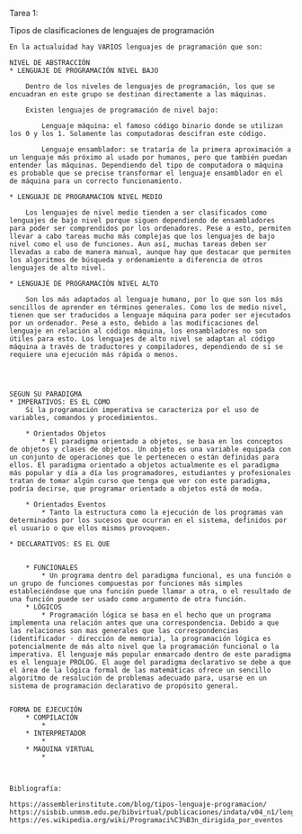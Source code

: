 Tarea 1:

Tipos de clasificaciones de lenguajes de programación

    En la actualuidad hay VARIOS lenguajes de pragramación que son:

    NIVEL DE ABSTRACCIÓN
    * LENGUAJE DE PROGRAMACIÓN NIVEL BAJO

        Dentro de los niveles de lenguajes de programación, los que se encuadran en este grupo se destinan directamente a las máquinas. 

        Existen lenguajes de programación de nivel bajo:

            Lenguaje máquina: el famoso código binario donde se utilizan los 0 y los 1. Solamente las computadoras descifran este código.

            Lenguaje ensamblador: se trataría de la primera aproximación a un lenguaje más próximo al usado por humanos, pero que también puedan entender las máquinas. Dependiendo del tipo de computadora o máquina es probable que se precise transformar el lenguaje ensamblador en el de máquina para un correcto funcionamiento.

    * LENGUAJE DE PROGRAMACION NIVEL MEDIO

        Los lenguajes de nivel medio tienden a ser clasificados como lenguajes de bajo nivel porque siguen dependiendo de ensambladores para poder ser comprendidos por los ordenadores. Pese a esto, permiten llevar a cabo tareas mucho más complejas que los lenguajes de bajo nivel como el uso de funciones. Aun así, muchas tareas deben ser llevadas a cabo de manera manual, aunque hay que destacar que permiten los algoritmos de búsqueda y ordenamiento a diferencia de otros lenguajes de alto nivel. 

    * LENGUAJE DE PROGRAMACIÓN NIVEL ALTO
    
        Son los más adaptados al lenguaje humano, por lo que son los más sencillos de aprender en términos generales. Como los de medio nivel, tienen que ser traducidos a lenguaje máquina para poder ser ejecutados por un ordenador. Pese a esto, debido a las modificaciones del lenguaje en relación al código máquina, los ensambladores no son útiles para esto. Los lenguajes de alto nivel se adaptan al código máquina a través de traductores y compiladores, dependiendo de si se requiere una ejecución más rápida o menos. 

        

      
    SEGUN SU PARADIGMA
    * IMPERATIVOS: ES EL COMO
        Si la programación imperativa se caracteriza por el uso de variables, comandos y procedimientos.

        * Orientados Objetos
            * El paradigma orientado a objetos, se basa en los conceptos de objetos y clases de objetos. Un objeto es una variable equipada con un conjunto de operaciones que le pertenecen o están definidas para ellos. El paradigma orientado a objetos actualmente es el paradigma más popular y día a día los programadores, estudiantes y profesionales tratan de tomar algún curso que tenga que ver con este paradigma, podría decirse, que programar orientado a objetos está de moda.

        * Orientados Eventos
            * Tanto la estructura como la ejecución de los programas van determinados por los sucesos que ocurran en el sistema, definidos por el usuario o que ellos mismos provoquen. 
    
    * DECLARATIVOS: ES EL QUE
     

        * FUNCIONALES
            * Un programa dentro del paradigma funcional, es una función o un grupo de funciones compuestas por funciones más simples estableciéndose que una función puede llamar a otra, o el resultado de una función puede ser usado como argumento de otra función.
        * LÓGICOS
            * Programación lógica se basa en el hecho que un programa implementa una relación antes que una correspondencia. Debido a que las relaciones son mas generales que las correspondencias (identificador - dirección de memoria), la programación lógica es potencialmente de más alto nivel que la programación funcional o la imperativa. El lenguaje más popular enmarcado dentro de este paradigma es el lenguaje PROLOG. El auge del paradigma declarativo se debe a que el área de la lógica formal de las matemáticas ofrece un sencillo algoritmo de resolución de problemas adecuado para, usarse en un sistema de programación declarativo de propósito general.


    FORMA DE EJECUCIÓN
        * COMPILACIÓN
            *
        * INTERPRETADOR
            *
        * MAQUINA VIRTUAL
            *



    Bibliografía:

    https://assemblerinstitute.com/blog/tipos-lenguaje-programacion/
    https://sisbib.unmsm.edu.pe/bibvirtual/publicaciones/indata/v04_n1/lenguajes.htm
    https://es.wikipedia.org/wiki/Programaci%C3%B3n_dirigida_por_eventos